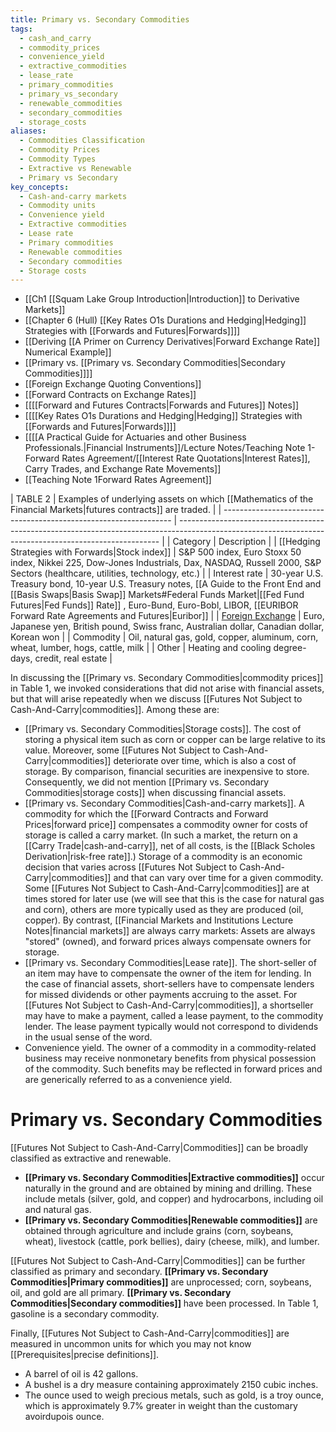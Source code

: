 ```yaml
---
title: Primary vs. Secondary Commodities
tags:
  - cash_and_carry
  - commodity_prices
  - convenience_yield
  - extractive_commodities
  - lease_rate
  - primary_commodities
  - primary_vs_secondary
  - renewable_commodities
  - secondary_commodities
  - storage_costs
aliases:
  - Commodities Classification
  - Commodity Prices
  - Commodity Types
  - Extractive vs Renewable
  - Primary vs Secondary
key_concepts:
  - Cash-and-carry markets
  - Commodity units
  - Convenience yield
  - Extractive commodities
  - Lease rate
  - Primary commodities
  - Renewable commodities
  - Secondary commodities
  - Storage costs
---
```


- [[Ch1 [[Squam Lake Group Introduction|Introduction]] to Derivative Markets]]
- [[Chapter 6 (Hull) [[Key Rates O1s Durations and Hedging|Hedging]] Strategies with [[Forwards and Futures|Forwards]]]]
- [[Deriving [[A Primer on Currency Derivatives|Forward Exchange Rate]] Numerical Example]]
- [[Primary vs. [[Primary vs. Secondary Commodities|Secondary Commodities]]]]
- [[Foreign Exchange Quoting Conventions]]
- [[Forward Contracts on Exchange Rates]]
- [[[[Forward and Futures Contracts|Forwards and Futures]] Notes]]
- [[[[Key Rates O1s Durations and Hedging|Hedging]] Strategies with [[Forwards and Futures|Forwards]]]]
- [[[[A Practical Guide for Actuaries and other Business Professionals.|Financial Instruments]]/Lecture Notes/Teaching Note 1- Forward Rates Agreement/[[Interest Rate Quotations|Interest Rates]],    Carry Trades,    and Exchange Rate Movements]]
- [[Teaching Note 1Forward Rates Agreement]]

| TABLE 2                                                           | Examples of underlying assets on which [[Mathematics of the Financial Markets|futures contracts]] are traded.                                                                                    |
| ----------------------------------------------------------------- | ------------------------------------------------------------------------------------------------------------------------------------------------------- |
| Category                                                          | Description                                                                                                                                             |
| [[Hedging Strategies with Forwards|Stock index]]                                                       | S&P 500 index,    Euro Stoxx 50 index,    Nikkei 225,    Dow-Jones Industrials,    Dax,    NASDAQ,    Russell 2000,    S&P Sectors (healthcare,    utilities,    technology,    etc.) |
| Interest rate                                                     | 30-year U.S. Treasury bond,    10-year U.S. Treasury notes,    [[A Guide to the Front End and [[Basis Swaps|Basis Swap]] Markets#Federal Funds Market|[[Fed Fund Futures|Fed Funds]] Rate]] ,    Euro-Bund,    Euro-Bobl,    LIBOR,    [[EURIBOR Forward Rate Agreements and Futures|Euribor]]                                           |
| [Foreign Exchange](Foreign%20Exchange%20Quoting%20Conventions.md) | Euro,    Japanese yen,    British pound,    Swiss franc,    Australian dollar,    Canadian dollar,    Korean won                                                          |
| Commodity                                                         | Oil,    natural gas,    gold,    copper,    aluminum,    corn,    wheat,    lumber,    hogs,    cattle,    milk                                                                       |
| Other                                                             | Heating and cooling degree-days,    credit,    real estate                                                                                                    |

In discussing the [[Primary vs. Secondary Commodities|commodity prices]] in Table 1,  we invoked considerations that did not arise with financial assets,  but that will arise repeatedly when we discuss [[Futures Not Subject to Cash-And-Carry|commodities]]. Among these are:

- [[Primary vs. Secondary Commodities|Storage costs]]. The cost of storing a physical item such as corn or copper can be large relative to its value. Moreover,  some [[Futures Not Subject to Cash-And-Carry|commodities]] deteriorate over time,  which is also a cost of storage. By comparison,  financial securities are inexpensive to store. Consequently,  we did not mention [[Primary vs. Secondary Commodities|storage costs]] when discussing financial assets.
- [[Primary vs. Secondary Commodities|Cash-and-carry markets]]. A commodity for which the [[Forward Contracts and Forward Prices|forward price]] compensates a commodity owner for costs of storage is called a carry market. (In such a market,  the return on a [[Carry Trade|cash-and-carry]],  net of all costs,  is the [[Black Scholes Derivation|risk-free rate]].) Storage of a commodity is an economic decision that varies across [[Futures Not Subject to Cash-And-Carry|commodities]] and that can vary over time for a given commodity. Some [[Futures Not Subject to Cash-And-Carry|commodities]] are at times stored for later use (we will see that this is the case for natural gas and corn),  others are more typically used as they are produced (oil,  copper). By contrast,  [[Financial Markets and Institutions Lecture Notes|financial markets]] are always carry markets: Assets are always "stored" (owned),  and forward prices always compensate owners for storage.
- [[Primary vs. Secondary Commodities|Lease rate]]. The short-seller of an item may have to compensate the owner of the item for lending. In the case of financial assets,  short-sellers have to compensate lenders for missed dividends or other payments accruing to the asset. For [[Futures Not Subject to Cash-And-Carry|commodities]],  a shortseller may have to make a payment,  called a lease payment,  to the commodity lender. The lease payment typically would not correspond to dividends in the usual sense of the word.
- Convenience yield. The owner of a commodity in a commodity-related business may receive nonmonetary benefits from physical possession of the commodity. Such benefits may be reflected in forward prices and are generically referred to as a convenience yield.

# Primary vs. Secondary Commodities

[[Futures Not Subject to Cash-And-Carry|Commodities]] can be broadly classified as extractive and renewable.

- **[[Primary vs. Secondary Commodities|Extractive commodities]]** occur naturally in the ground and are obtained by mining and drilling. These include metals (silver,  gold,  and copper) and hydrocarbons,  including oil and natural gas.
- **[[Primary vs. Secondary Commodities|Renewable commodities]]** are obtained through agriculture and include grains (corn,  soybeans,  wheat),  livestock (cattle,  pork bellies),  dairy (cheese,  milk),  and lumber.

[[Futures Not Subject to Cash-And-Carry|Commodities]] can be further classified as primary and secondary. **[[Primary vs. Secondary Commodities|Primary commodities]]** are unprocessed; corn,  soybeans,  oil,  and gold are all primary. **[[Primary vs. Secondary Commodities|Secondary commodities]]** have been processed. In Table 1,  gasoline is a secondary commodity.

Finally,  [[Futures Not Subject to Cash-And-Carry|commodities]] are measured in uncommon units for which you may not know [[Prerequisites|precise definitions]].

- A barrel of oil is 42 gallons.
- A bushel is a dry measure containing approximately 2150 cubic inches.
- The ounce used to weigh precious metals,  such as gold,  is a troy ounce,  which is approximately 9.7% greater in weight than the customary avoirdupois ounce.